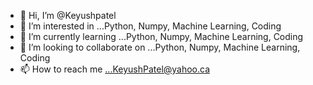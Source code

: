 - 👋 Hi, I’m @Keyushpatel
- 👀 I’m interested in ...Python, Numpy, Machine Learning, Coding
- 🌱 I’m currently learning ...Python, Numpy, Machine Learning, Coding
- 💞️ I’m looking to collaborate on ...Python, Numpy, Machine Learning, Coding
- 📫 How to reach me ...KeyushPatel@yahoo.ca

<!---
Keyushpatel/Keyushpatel is a ✨ special ✨ repository because its `README.md` (this file) appears on your GitHub profile.
You can click the Preview link to take a look at your changes.
--->
